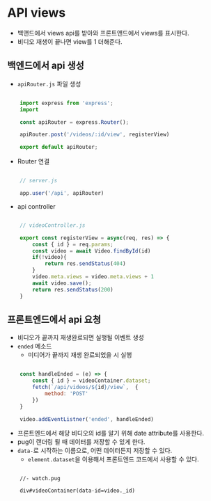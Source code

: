 # API views
- 백앤드에서 views api를 받아와 프론트앤드에서 views를 표시한다.
- 비디오 재생이 끝나면 view를 1 더해준다.
  
## 백엔드에서 api 생성
- `apiRouter.js` 파일 생성
```js

    import express from 'express';
    import

    const apiRouter = express.Router();

    apiRouter.post('/videos/:id/view', registerView)

    export default apiRouter;

```
- Router 연결
```js

    // server.js

    app.user('/api', apiRouter)

```
- api controller
```js

    // videoController.js

    export const registerView = async(req, res) => {
        const { id } = req.params;
        const video = await Video.findById(id)
        if(!video){
            return res.sendStatus(404)
        }
        video.meta.views = video.meta.views + 1
        await video.save();
        return res.sendStatus(200)
    }

```

## 프론트엔드에서 api 요쳥
- 비디오가 끝까지 재생완료되면 실행될 이벤트 생성
- `ended` 메소드
  - 미디어가 끝까지 재생 완료되었을 시 실행
```js

    const handleEnded = (e) => {
        const { id } = videoContainer.dataset;
        fetch(`/api/videos/${id}/view`,  {
            method: 'POST'
        })
    }

    video.addEventListner('ended', handleEnded)

```
- 프론트엔드에서 해당 비디오의 id를 알기 위해 date attribute를 사용한다.
- pug이 랜더링 될 때 데이터를 저장할 수 있게 한다.
- `data-`로 시작하는 이름으로, 어떤 데이터든지 저장할 수 있다.
  - `element.dataset`을 이용해서 프론트엔드 코드에서 사용할 수 있다.
```pug

    //- watch.pug

    div#videoContainer(data-id=video._id)

```
    